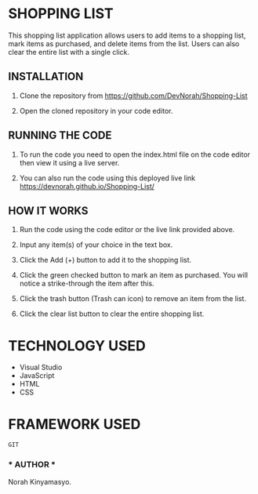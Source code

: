 # SHOPPING LIST

This shopping list application allows users to add items to a shopping list, mark items as purchased, and delete items from the list. 
Users can also clear the entire list with a single click.

## INSTALLATION

1. Clone the repository from https://github.com/DevNorah/Shopping-List

2. Open the cloned repository in your code editor.

## RUNNING THE CODE

1. To run the code you need to open the index.html file on the code editor then view it using a live server.

3. You can also run the code using this deployed live link https://devnorah.github.io/Shopping-List/


## HOW IT WORKS

1. Run the code using the code editor or the live link provided above.

2. Input any item(s) of your choice in the text box.

3. Click the Add (+) button to add it to the shopping list. 

4. Click the green checked button to mark an item as purchased. You will notice a strike-through the item after this.

5. Click the trash button (Trash can icon) to remove an item from the list.

6. Click the clear list button to clear the entire shopping list.


# TECHNOLOGY USED
* Visual Studio 
* JavaScript 
* HTML 
* CSS 

# FRAMEWORK USED
    GIT

### * AUTHOR *
Norah Kinyamasyo.